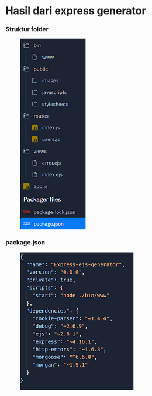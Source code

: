 # Hasil dari express generator

### Struktur folder

<figure><img src="../.gitbook/assets/image (11).png" alt=""><figcaption></figcaption></figure>

### package.json <a href="#package.json" id="package.json"></a>

<figure><img src="../.gitbook/assets/image (1).png" alt=""><figcaption></figcaption></figure>

